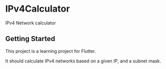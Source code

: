 # IPv4Calculator

IPv4 Network calculator

## Getting Started

This project is a learning project for Flutter.

It should calculate IPv4 networks based on a given IP, and a subnet mask.